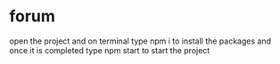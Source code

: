 # forum

open the project and on terminal type npm i to install the packages and once it is completed type npm start to start the project 
